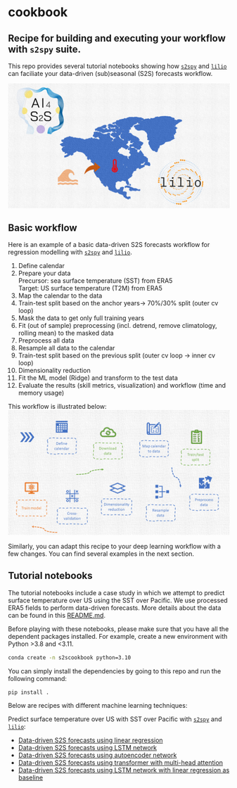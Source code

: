 # cookbook
## Recipe for building and executing your workflow with `s2spy` suite.
This repo provides several tutorial notebooks showing how [`s2spy`](https://github.com/AI4S2S/s2spy) and [`lilio`](https://github.com/AI4S2S/lilio) can faciliate your data-driven (sub)seasonal (S2S) forecasts workflow.

<img src="./assets/concept_test_case.png" alt="usecase" width="600"/>

## Basic workflow
Here is an example of a basic data-driven S2S forecasts workflow for regression modelling with [`s2spy`](https://github.com/AI4S2S/s2spy) and [`lilio`](https://github.com/AI4S2S/lilio).

1. Define calendar
2. Prepare your data <br>
Precursor: sea surface temperature (SST) from ERA5 <br>
Target: US surface temperature (T2M) from ERA5
3.	Map the calendar to the data
4.	Train-test split based on the anchor years-> 70%/30% split (outer cv loop)
5.	Mask the data to get only full training years
6.	Fit (out of sample) preprocessing (incl. detrend, remove climatology, rolling mean) to the masked data
7.	Preprocess all data
8.	Resample all data to the calendar
9.	Train-test split based on the previous split (outer cv loop -> inner cv loop)
10.	Dimensionality reduction
11.	Fit the ML model (Ridge) and transform to the test data
12.	Evaluate the results (skill metrics, visualization) and workflow (time and memory usage)

This workflow is illustrated below:
![workflow](./assets/regression.PNG)

Similarly, you can adapt this recipe to your deep learning workflow with a few changes. You can find several examples in the next section.

## Tutorial notebooks

The tutorial notebooks include a case study in which we attempt to predict surface temperature over US using the SST over Pacific. We use processed ERA5 fields to perform data-driven forecasts. More details about the data can be found in this [README.md](./data/README.md).

Before playing with these notebooks, please make sure that you have all the dependent packages installed. For example, create a new environment with Python >3.8 and <3.11. 
```sh
conda create -n s2scookbook python=3.10
```
You can simply install the dependencies by going to this repo and run the following command:
```sh
pip install .
```

Below are recipes with different machine learning techniques:

Predict surface temperature over US with SST over Pacific with [`s2spy`](https://github.com/AI4S2S/s2spy) and [`lilio`](https://github.com/AI4S2S/lilio):
- [Data-driven S2S forecasts using linear regression](./workflow/pred_temperature_ridge.ipynb)
- [Data-driven S2S forecasts using LSTM network](./workflow/pred_temperature_LSTM.ipynb)
- [Data-driven S2S forecasts using autoencoder network](./workflow/pred_temperature_autoencoder.ipynb)
- [Data-driven S2S forecasts using transformer with multi-head attention](./workflow/pred_temperature_transformer.ipynb)
- [Data-driven S2S forecasts using LSTM network with linear regression as baseline](./workflow/comp_pred_ridge_and_LSTM.ipynb)
